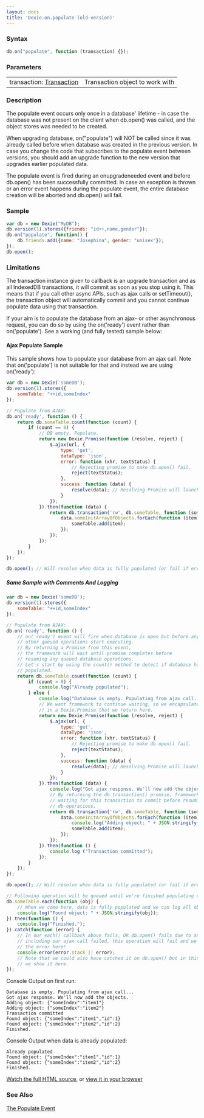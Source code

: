 ```yaml
---
layout: docs
title: 'Dexie.on.populate-(old-version)'
---
```


### Syntax

```javascript
db.on("populate", function (transaction) {});
```

### Parameters

<table>
<tr><td>transaction: <a href="/docs/Transaction/Transaction">Transaction</a></td><td>Transaction object to work with</td></tr>
</table>

### Description

The populate event occurs only once in a database' lifetime - in case the database was not present on the client when db.open() was called, and the object stores was needed to be created.

When upgrading database, on("populate") will NOT be called since it was already called before when database was created in the previous version. In case you change the code that subscribes to the populate event between versions, you should add an upgrade function to the new version that upgrades earlier populated data.

The populate event is fired during an onupgradeneeded event and before db.open() has been successfully committed. In case an exception is thrown or an error event happens during the populate event, the entire database creation will be aborted and db.open() will fail.

### Sample

```javascript
var db = new Dexie("MyDB");
db.version(1).stores({friends: "id++,name,gender"});
db.on("populate", function() {
    db.friends.add({name: "Josephina", gender: "unisex"});
});
db.open();
```

### Limitations

The transaction instance given to callback is an upgrade transaction and as all IndexedDB transactions, it will commit as soon as you stop using it. This means that if you call other async APIs, such as ajax calls or setTimeout(), the transaction object will automatically commit and you cannot continue populate data using that transaction.

If your aim is to populate the database from an ajax- or other asynchronous request, you can do so by using the on('ready') event rather than on('populate'). See a working (and fully tested) sample below:

#### Ajax Populate Sample

This sample shows how to populate your database from an ajax call. Note that on('populate') is not suitable for that and instead we are using on('ready'):

```javascript
var db = new Dexie('someDB');
db.version(1).stores({
    someTable: "++id,someIndex"
});

// Populate from AJAX:
db.on('ready', function () {
    return db.someTable.count(function (count) {
        if (count == 0) {
            // DB empty. Populate.
            return new Dexie.Promise(function (resolve, reject) {
                $.ajax(url, {
                    type: 'get',
                    dataType: 'json',
                    error: function (xhr, textStatus) {
                        // Rejecting promise to make db.open() fail.
                        reject(textStatus);
                    },
                    success: function (data) {
                        resolve(data); // Resolving Promise will launch then() below.
                    }
                });
            }).then(function (data) {
                return db.transaction('rw', db.someTable, function (someTable) {
                    data.someInitArrayOfObjects.forEach(function (item) {
                        someTable.add(item);
                    });
                });
            });
        }
    });
});

db.open(); // Will resolve when data is fully populated (or fail if error)
```

##### Same Sample with Comments And Logging

```javascript
var db = new Dexie('someDB');
db.version(1).stores({
    someTable: "++id,someIndex"
});

// Populate from AJAX:
db.on('ready', function () {
    // on('ready') event will fire when database is open but before any
    // other queued operations start executing.
    // By returning a Promise from this event,
    // the framework will wait until promise completes before
    // resuming any queued database operations.
    // Let's start by using the count() method to detect if database has already been
    // populated.
    return db.someTable.count(function (count) {
        if (count > 0) {
            console.log("Already populated");
        } else {
            console.log("Database is empty. Populating from ajax call...");
            // We want framework to continue waiting, so we encapsulate the ajax call
            // in a Dexie.Promise that we return here.
            return new Dexie.Promise(function (resolve, reject) {
                $.ajax(url, {
                    type: 'get',
                    dataType: 'json',
                    error: function (xhr, textStatus) {
                        // Rejecting promise to make db.open() fail.
                        reject(textStatus);
                    },
                    success: function (data) {
                        resolve(data); // Resolving Promise will launch then() below.
                    }
                });
            }).then(function (data) {
                console.log("Got ajax response. We'll now add the objects.");
                // By returning the db.transaction() promise, framework will keep
                // waiting for this transaction to commit before resuming other
                // db-operations.
                return db.transaction('rw', db.someTable, function (someTable) {
                    data.someInitArrayOfObjects.forEach(function (item) {
                        console.log("Adding object: " + JSON.stringify(item));
                        someTable.add(item);
                    });
                });
            }).then(function () {
                console.log ("Transaction committed");
            });
        }
    });
});

db.open(); // Will resolve when data is fully populated (or fail if error)

// Following operation will be queued until we're finished populating data:
db.someTable.each(function (obj) {
    // When we come here, data is fully populated and we can log all objects.
    console.log("Found object: " + JSON.stringify(obj));
}).then(function () {
    console.log("Finished.");
}).catch(function (error) {
    // In our each() callback above fails, OR db.open() fails due to any reason,
    // including our ajax call failed, this operation will fail and we will get
    // the error here!
    console.error(error.stack || error);
    // Note that we could also have catched it on db.open() but in this sample,
    // we show it here.
});
```

Console Output on first run:

```
Database is empty. Populating from ajax call...
Got ajax response. We'll now add the objects.
Adding object: {"someIndex":"item1"}
Adding object: {"someIndex":"item2"}
Transaction committed
Found object: {"someIndex":"item1","id":1}
Found object: {"someIndex":"item2","id":2}
Finished. 
```

Console Output when data is already populated:

```
Already populated
Found object: {"someIndex":"item1","id":1}
Found object: {"someIndex":"item2","id":2}
Finished. 
```

[Watch the full HTML source](https://github.com/dfahlander/Dexie.js/blob/master/samples/ajax-populate/populateFromAjaxCall.html), or [view it in your browser](https://cdn.rawgit.com/dfahlander/Dexie.js/2446b378ccf28da657f68a9954a8e4227c3ebf3b/samples/ajax-populate/populateFromAjaxCall.html)

### See Also

[The Populate Event](/docs/Tutorial/Design#the-populate-event)
